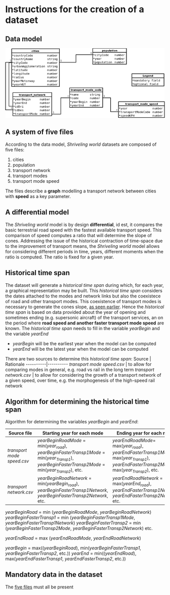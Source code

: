 # Instructions for the creation of a dataset

## Data model

![data model](assets/modeles7.png)

## A system of five files

According to the data model, _Shriveling world_ datasets are composed of five files:
1. cities
2. population
3. transport network
4. transport modes
5. transport mode speed

The files describe a __graph__ modelling a transport network between cities with __speed__ as a key parameter.

## A differential model

The _Shriveling world_ model is by design __differential__, id est, it compares the basic terrestrial road speed with the fastest available transport speed. This comparison of speed computes a ratio that will determine the slope of cones. Addressing the issue of the historical contraction of time-space due to the improvement of transport means, the  _Shriveling world_ model allows for considering different periods in time, years, different moments when the ratio is computed. The ratio is fixed for a given year.

## Historical time span

The dataset will generate a _historical time span_ during which, for each year, a graphical representation may be built. This _historical time span_ considers the dates attached to the modes and network links but also the coexistece of road and other transport modes. This coexistence of transport modes is necessary to generate the cones slope, [as seen earlier](#-a-differential-model). Hence the _historical time span_ is based on data provided about the year of opening and sometimes ending (e.g. supersonic aircraft) of the transport services, an on the period where __road speed and another faster transport mode speed__ are known.
The _historical time span_ needs to fill in the variable _yearBegin_ and the variable _yearEnd_
* _yearBegin_ will be the earliest year when the model can be computed
* _yearEnd_ will be the latest year when the model can be computed

There are two sources to determine this _historical time span_:
Source | Rationale
----------|----------
_transport mode speed.csv_ | to allow for comparing modes in general, e.g. road vs rail in the long term
_transport network.csv_ | to allow for considering the growth of a transport network of a given speed, over time, e.g. the morphogenesis of the high-speed rail network

## Algorithm for determining the historical time span

Algorithm for determining the variables _yearBegin_ and  _yearEnd_:

Source file | Starting year for each mode | Ending year for each mode
----------|----------|----------
_transport mode speed.csv_ | _yearBeginRoadMode_ = min(_year<sub>road</sub>_), _yearBeginFasterTransp1Mode_ = min(_year<sub>Transp1</sub>_), _yearBeginFasterTransp2Mode_ = min(_year<sub>Transp2</sub>_), etc.|  _yearEndRoadMode_= max(_year<sub>road</sub>_), _yearEndFasterTransp1Mode_ = max(_year<sub>Transp1</sub>_), _yearEndFasterTransp2Mode_ = max(_year<sub>Transp2</sub>_), etc.
_transport network.csv_ | _yearBeginRoadNetwork_ = min(_yearBegin<sub>road</sub>_), _yearBeginFasterTransp1Network_, _yearBeginFasterTransp2Network_, etc.| _yearEndRoadNetwork_ = max(_yearEnd<sub>road</sub>_), _yearEndFasterTransp1Network_, _yearEndFasterTransp2Network_, etc.

_yearBeginRoad_ = min (_yearBeginRoadMode_, _yearBeginRoadNetwork_)
_yearBeginFasterTransp1_ = min (_yearBeginFasterTransp1Mode_, _yearBeginFasterTransp1Network_)
_yearBeginFasterTransp2_ = min (_yearBeginFasterTransp2Mode_, _yearBeginFasterTransp2Network_)
etc.

_yearEndRoad_ = max (_yearEndRoadMode_, _yearEndRoadNetwork_)

_yearBegin_ = max((_yearBeginRoad_), min(_yearBeginFasterTransp1_, _yearBeginFasterTransp2_, etc.))
_yearEnd_ = min((_yearEndRoad_), max(_yearEndFasterTransp1_, _yearEndFasterTransp2_, etc.))

## Mandatory data in the dataset
The [five files](#-Aa-system-of-five-files) must all be present